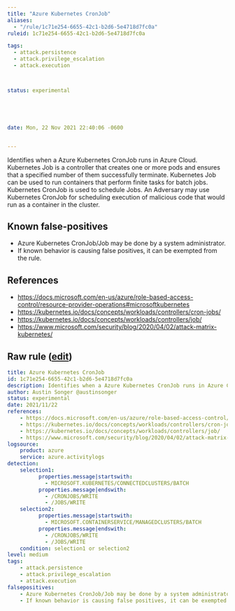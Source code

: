 ```yaml
---
title: "Azure Kubernetes CronJob"
aliases:
  - "/rule/1c71e254-6655-42c1-b2d6-5e4718d7fc0a"
ruleid: 1c71e254-6655-42c1-b2d6-5e4718d7fc0a

tags:
  - attack.persistence
  - attack.privilege_escalation
  - attack.execution



status: experimental





date: Mon, 22 Nov 2021 22:40:06 -0600


---
```


Identifies when a Azure Kubernetes CronJob runs in Azure Cloud. Kubernetes Job is a controller that creates one or more pods and ensures that a specified number of them successfully terminate. Kubernetes Job can be used to run containers that perform finite tasks for batch jobs. Kubernetes CronJob is used to schedule Jobs. An Adversary may use Kubernetes CronJob for scheduling execution of malicious code that would run as a container in the cluster.

<!--more-->


## Known false-positives

* Azure Kubernetes CronJob/Job may be done by a system administrator.
* If known behavior is causing false positives, it can be exempted from the rule.



## References

* https://docs.microsoft.com/en-us/azure/role-based-access-control/resource-provider-operations#microsoftkubernetes
* https://kubernetes.io/docs/concepts/workloads/controllers/cron-jobs/
* https://kubernetes.io/docs/concepts/workloads/controllers/job/
* https://www.microsoft.com/security/blog/2020/04/02/attack-matrix-kubernetes/


## Raw rule ([edit](https://github.com/SigmaHQ/sigma/edit/master/rules/cloud/azure/azure_kubernetes_cronjob.yml))
```yaml
title: Azure Kubernetes CronJob
id: 1c71e254-6655-42c1-b2d6-5e4718d7fc0a
description: Identifies when a Azure Kubernetes CronJob runs in Azure Cloud. Kubernetes Job is a controller that creates one or more pods and ensures that a specified number of them successfully terminate. Kubernetes Job can be used to run containers that perform finite tasks for batch jobs. Kubernetes CronJob is used to schedule Jobs. An Adversary may use Kubernetes CronJob for scheduling execution of malicious code that would run as a container in the cluster.
author: Austin Songer @austinsonger
status: experimental
date: 2021/11/22
references:
    - https://docs.microsoft.com/en-us/azure/role-based-access-control/resource-provider-operations#microsoftkubernetes
    - https://kubernetes.io/docs/concepts/workloads/controllers/cron-jobs/
    - https://kubernetes.io/docs/concepts/workloads/controllers/job/
    - https://www.microsoft.com/security/blog/2020/04/02/attack-matrix-kubernetes/
logsource:
    product: azure
    service: azure.activitylogs
detection:
    selection1:
          properties.message|startswith:
            - MICROSOFT.KUBERNETES/CONNECTEDCLUSTERS/BATCH
          properties.message|endswith:
            - /CRONJOBS/WRITE
            - /JOBS/WRITE
    selection2:
          properties.message|startswith:
            - MICROSOFT.CONTAINERSERVICE/MANAGEDCLUSTERS/BATCH
          properties.message|endswith:
            - /CRONJOBS/WRITE
            - /JOBS/WRITE
    condition: selection1 or selection2
level: medium
tags:
    - attack.persistence
    - attack.privilege_escalation
    - attack.execution
falsepositives:
    - Azure Kubernetes CronJob/Job may be done by a system administrator. 
    - If known behavior is causing false positives, it can be exempted from the rule.

```
